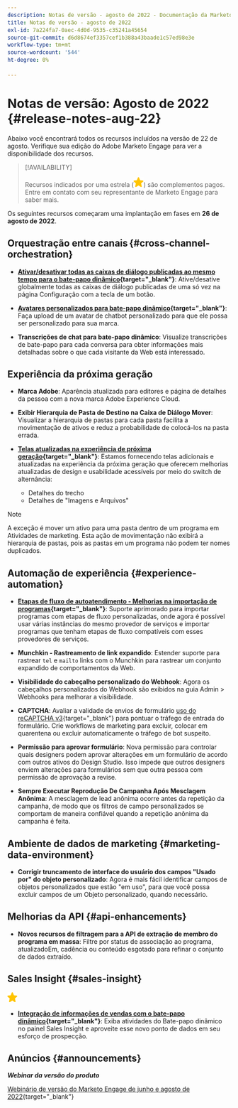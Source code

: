 ```yaml
---
description: Notas de versão - agosto de 2022 - Documentação da Marketo - Documentação do produto
title: Notas de versão - agosto de 2022
exl-id: 7a224fa7-0aec-4d0d-9535-c35241a45654
source-git-commit: d6d8674ef3357cef1b388a43baade1c57ed98e3e
workflow-type: tm+mt
source-wordcount: '544'
ht-degree: 0%

---
```


# Notas de versão: Agosto de 2022 {#release-notes-aug-22}

Abaixo você encontrará todos os recursos incluídos na versão de 22 de agosto. Verifique sua edição do Adobe Marketo Engage para ver a disponibilidade dos recursos.

>[!AVAILABILITY]
>
>Recursos indicados por uma estrela (![star](assets/yellow-star.png)) são complementos pagos. Entre em contato com seu representante de Marketo Engage para saber mais.

Os seguintes recursos começaram uma implantação em fases em **26 de agosto de 2022**.

## Orquestração entre canais {#cross-channel-orchestration}

* **[Ativar/desativar todas as caixas de diálogo publicadas ao mesmo tempo para o bate-papo dinâmico](/help/marketo/product-docs/demand-generation/dynamic-chat/dialogues/dialogue-overview.md#disable-enable-all-dialogues){target=&quot;_blank&quot;}**: Ative/desative globalmente todas as caixas de diálogo publicadas de uma só vez na página Configuração com a tecla de um botão.

* **[Avatares personalizados para bate-papo dinâmico](/help/marketo/product-docs/demand-generation/dynamic-chat/configuration.md#agent-settings){target=&quot;_blank&quot;}**: Faça upload de um avatar de chatbot personalizado para que ele possa ser personalizado para sua marca.

* **Transcrições de chat para bate-papo dinâmico**: Visualize transcrições de bate-papo para cada conversa para obter informações mais detalhadas sobre o que cada visitante da Web está interessado.

## Experiência da próxima geração

* **Marca Adobe**: Aparência atualizada para editores e página de detalhes da pessoa com a nova marca Adobe Experience Cloud.

* **Exibir Hierarquia de Pasta de Destino na Caixa de Diálogo Mover**: Visualizar a hierarquia de pastas para cada pasta facilita a movimentação de ativos e reduz a probabilidade de colocá-los na pasta errada.

* **[Telas atualizadas na experiência de próxima geração](/help/marketo/product-docs/marketo-engage-next-generation-experience/toggle-switch.md){target=&quot;_blank&quot;}**: Estamos fornecendo telas adicionais e atualizadas na experiência da próxima geração que oferecem melhorias atualizadas de design e usabilidade acessíveis por meio do switch de alternância:

   * Detalhes do trecho
   * Detalhes de &quot;Imagens e Arquivos&quot;

>[!NOTE]
>
>A exceção é mover um ativo para uma pasta dentro de um programa em Atividades de marketing. Esta ação de movimentação não exibirá a hierarquia de pastas, pois as pastas em um programa não podem ter nomes duplicados.

## Automação de experiência {#experience-automation}

* **[Etapas de fluxo de autoatendimento - Melhorias na importação de programas](/help/marketo/product-docs/core-marketo-concepts/smart-campaigns/flow-actions/flow-step-service.md){target=&quot;_blank&quot;}**: Suporte aprimorado para importar programas com etapas de fluxo personalizadas, onde agora é possível usar várias instâncias do mesmo provedor de serviços e importar programas que tenham etapas de fluxo compatíveis com esses provedores de serviços.

* **Munchkin - Rastreamento de link expandido**: Estender suporte para rastrear `tel` e `mailto` links com o Munchkin para rastrear um conjunto expandido de comportamentos da Web.

* **Visibilidade do cabeçalho personalizado do Webhook**: Agora os cabeçalhos personalizados do Webhook são exibidos na guia Admin > Webhooks para melhorar a visibilidade.

* **CAPTCHA**: Avaliar a validade de envios de formulário [uso do reCAPTCHA v3](/help/marketo/product-docs/demand-generation/forms/using-captcha/enable-captcha-in-marketo-forms.md){target=&quot;_blank&quot;} para pontuar o tráfego de entrada do formulário. Crie workflows de marketing para excluir, colocar em quarentena ou excluir automaticamente o tráfego de bot suspeito.

* **Permissão para aprovar formulário**: Nova permissão para controlar quais designers podem aprovar alterações em um formulário de acordo com outros ativos do Design Studio. Isso impede que outros designers enviem alterações para formulários sem que outra pessoa com permissão de aprovação a revise.

* **Sempre Executar Reprodução De Campanha Após Mesclagem Anônima**: A mesclagem de lead anônima ocorre antes da repetição da campanha, de modo que os filtros de campo personalizados se comportam de maneira confiável quando a repetição anônima da campanha é feita.

## Ambiente de dados de marketing {#marketing-data-environment}

* **Corrigir truncamento de interface do usuário dos campos &quot;Usado por&quot; do objeto personalizado**: Agora é mais fácil identificar campos de objetos personalizados que estão &quot;em uso&quot;, para que você possa excluir campos de um Objeto personalizado, quando necessário.

## Melhorias da API {#api-enhancements}

* **Novos recursos de filtragem para a API de extração de membro do programa em massa**: Filtre por status de associação ao programa, atualizadoEm, cadência ou conteúdo esgotado para refinar o conjunto de dados extraído.

## Sales Insight {#sales-insight}

![(estrela)](assets/yellow-star.png)

* **[Integração de informações de vendas com o bate-papo dinâmico](/help/marketo/product-docs/marketo-sales-insight/msi-for-salesforce/features/dynamic-chat-integration.md){target=&quot;_blank&quot;}**: Exiba atividades do Bate-papo dinâmico no painel Sales Insight e aproveite esse novo ponto de dados em seu esforço de prospecção.

## Anúncios {#announcements}

**_Webinar da versão do produto_**

[Webinário de versão do Marketo Engage de junho e agosto de 2022](https://engage.marketo.com/2022_June_August_Release_Webinar_OnDemandPage.html){target=&quot;_blank&quot;}
